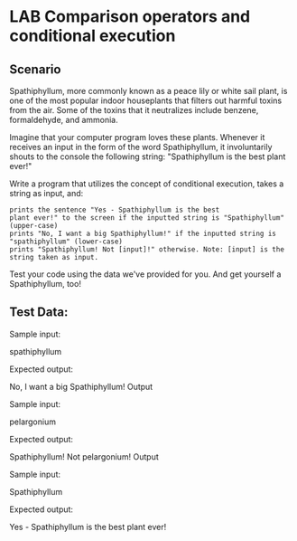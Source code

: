 # LAB   Comparison operators and conditional execution
## Scenario

Spathiphyllum, more commonly known as a peace lily or white sail plant, is one of the most popular indoor houseplants that filters out harmful toxins from the air. Some of the toxins that it neutralizes include benzene, formaldehyde, and ammonia.

Imagine that your computer program loves these plants. Whenever it receives an input in the form of the word Spathiphyllum, it involuntarily shouts to the console the following string: "Spathiphyllum is the best plant ever!"

Write a program that utilizes the concept of conditional execution, takes a string as input, and:

    prints the sentence "Yes - Spathiphyllum is the best 
    plant ever!" to the screen if the inputted string is "Spathiphyllum" (upper-case)
    prints "No, I want a big Spathiphyllum!" if the inputted string is "spathiphyllum" (lower-case)
    prints "Spathiphyllum! Not [input]!" otherwise. Note: [input] is the string taken as input.

Test your code using the data we've provided for you. And get yourself a Spathiphyllum, too!

## Test Data:

Sample input:

spathiphyllum

Expected output:

No, I want a big Spathiphyllum!
Output

Sample input:

pelargonium

Expected output:

Spathiphyllum! Not pelargonium!
Output

Sample input:

Spathiphyllum

Expected output:

Yes - Spathiphyllum is the best plant ever!
